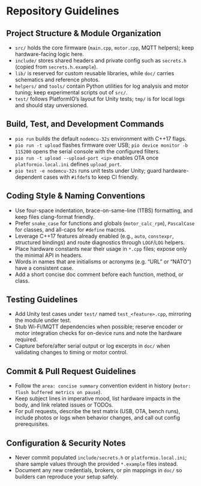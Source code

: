 # Repository Guidelines

## Project Structure & Module Organization
- `src/` holds the core firmware (`main.cpp`, `motor.cpp`, MQTT helpers); keep hardware-facing logic here.
- `include/` stores shared headers and private config such as `secrets.h` (copied from `secrets.h.example`).
- `lib/` is reserved for custom reusable libraries, while `doc/` carries schematics and reference photos.
- `helpers/` and `tools/` contain Python utilities for log analysis and motor tuning; keep experimental scripts out of `src/`.
- `test/` follows PlatformIO’s layout for Unity tests; `tmp/` is for local logs and should stay unversioned.

## Build, Test, and Development Commands
- `pio run` builds the default `nodemcu-32s` environment with C++17 flags.
- `pio run -t upload` flashes firmware over USB; `pio device monitor -b 115200` opens the serial console with the configured filters.
- `pio run -t upload --upload-port <ip>` enables OTA once `platformio.local.ini` defines `upload_port`.
- `pio test -e nodemcu-32s` runs unit tests under Unity; guard hardware-dependent cases with `#ifdef`s to keep CI friendly.

## Coding Style & Naming Conventions
- Use four-space indentation, brace-on-same-line (1TBS) formatting, and keep files clang-format friendly.
- Prefer `snake_case` for functions and globals (`motor_calc_rpm`), `PascalCase` for classes, and all-caps for `#define` macros.
- Leverage C++17 features already enabled (e.g., `auto`, `constexpr`, structured bindings) and route diagnostics through `LOGF`/`LOG` helpers.
- Place hardware constants near their usage in `*.cpp` files; expose only the minimal API in headers.
- Words in names that are initialisms or acronyms (e.g. “URL” or “NATO”) have a consistent case.
- Add a short concise doc comment before each function, method, or class.

## Testing Guidelines
- Add Unity test cases under `test/` named `test_<feature>.cpp`, mirroring the module under test.
- Stub Wi-Fi/MQTT dependencies when possible; reserve encoder or motor integration checks for on-device runs and note the hardware required.
- Capture before/after serial output or log excerpts in `doc/` when validating changes to timing or motor control.

## Commit & Pull Request Guidelines
- Follow the `area: concise summary` convention evident in history (`motor: flush buffered metrics on pause`).
- Keep subject lines in imperative mood, list hardware impacts in the body, and link related issues or TODOs.
- For pull requests, describe the test matrix (USB, OTA, bench runs), include photos or logs when behavior changes, and call out config prerequisites.

## Configuration & Security Notes
- Never commit populated `include/secrets.h` or `platformio.local.ini`; share sample values through the provided `*.example` files instead.
- Document any new credentials, brokers, or pin mappings in `doc/` so builders can reproduce your setup safely.
